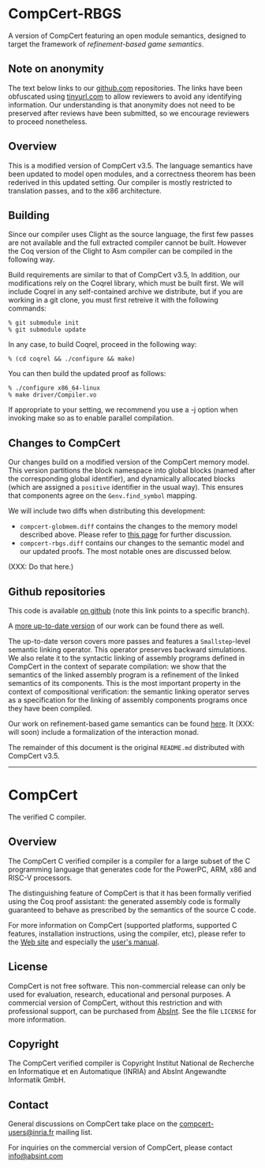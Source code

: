 # CompCert-RBGS

A version of CompCert featuring an open module semantics, designed to
target the framework of *refinement-based game semantics*.

## Note on anonymity

The text below links to our [github.com](http://github.com) repositories.
The links have been obfuscated using [tinyurl.com](http://tinyurl.com)
to allow reviewers to avoid any identifying information.
Our understanding is that anonymity does not need to be preserved
after reviews have been submitted, so we encourage reviewers to proceed
nonetheless.

## Overview

This is a modified version of CompCert v3.5. The language semantics
have been updated to model open modules, and a correctness theorem
has been rederived in this updated setting. Our compiler is mostly
restricted to translation passes, and to the x86 architecture.

## Building

Since our compiler uses Clight as the source language, the first few
passes are not available and the full extracted compiler cannot be
built. However the Coq version of the Clight to Asm compiler can be
compiled in the following way.

Build requirements are similar to that of CompCert v3.5, In addition,
our modifications rely on the Coqrel library, which must be built
first. We will include Coqrel in any self-contained archive we
distribute, but if you are working in a git clone, you must first
retreive it with the following commands:

    % git submodule init
    % git submodule update

In any case, to build Coqrel, proceed in the following way:

    % (cd coqrel && ./configure && make)

You can then build the updated proof as follows:

    % ./configure x86_64-linux
    % make driver/Compiler.vo

If appropriate to your setting, we recommend you use a -j option when
invoking make so as to enable parallel compilation.

## Changes to CompCert

Our changes build on a modified version of the CompCert memory model.
This version partitions the block namespace into global blocks
(named after the corresponding global identifier), and dynamically
allocated blocks (which are assigned a `positive` identifier in the
usual way). This ensures that components agree on the `Genv.find_symbol`
mapping.

We will include two diffs when distributing this development:

  * `compcert-globmem.diff` contains the changes to the memory model described
    above. Please refer to [this page](https://preview.tinyurl.com/yy8etrou)
    for further discussion.
  * `compcert-rbgs.diff` contains our changes to the semantic
    model and our updated proofs. The most notable ones are discussed
    below.

(XXX: Do that here.)

## Github repositories

This code is available [on github](https://preview.tinyurl.com/y5rv37k8)
(note this link points to a specific branch).

A [more up-to-date version](https://preview.tinyurl.com/y6ot5rmk)
of our work can be found there as well.

The up-to-date verson covers more passes and features a
`Smallstep`-level semantic linking operator. This operator preserves
backward simulations. We also relate it to the syntactic linking of
assembly programs defined in CompCert in the context of separate
compilation: we show that the semantics of the linked assembly program
is a refinement of the linked semantics of its components. This is the
most important property in the context of compositional verification:
the semantic linking operator serves as a specification for the
linking of assembly components programs once they have been compiled.

Our work on refinement-based game semantics can be found
[here](https://preview.tinyurl.com/y6d6m54d).
It (XXX: will soon) include a formalization of the interaction monad.

The remainder of this document is the original `README.md` distributed
with CompCert v3.5.

---

# CompCert
The verified C compiler.

## Overview
The CompCert C verified compiler is a compiler for a large subset of the
C programming language that generates code for the PowerPC, ARM, x86 and
RISC-V processors.

The distinguishing feature of CompCert is that it has been formally
verified using the Coq proof assistant: the generated assembly code is
formally guaranteed to behave as prescribed by the semantics of the
source C code.

For more information on CompCert (supported platforms, supported C
features, installation instructions, using the compiler, etc), please
refer to the [Web site](http://compcert.inria.fr/) and especially
the [user's manual](http://compcert.inria.fr/man/).

## License
CompCert is not free software.  This non-commercial release can only
be used for evaluation, research, educational and personal purposes.
A commercial version of CompCert, without this restriction and with
professional support, can be purchased from
[AbsInt](https://www.absint.com).  See the file `LICENSE` for more
information.

## Copyright
The CompCert verified compiler is Copyright Institut National de
Recherche en Informatique et en Automatique (INRIA) and 
AbsInt Angewandte Informatik GmbH.


## Contact
General discussions on CompCert take place on the
[compcert-users@inria.fr](https://sympa.inria.fr/sympa/info/compcert-users)
mailing list.

For inquiries on the commercial version of CompCert, please contact
info@absint.com

